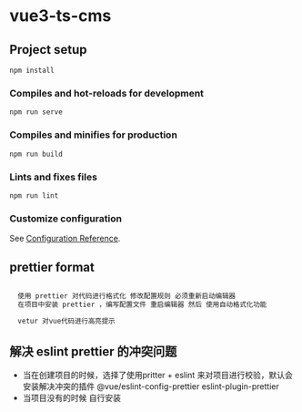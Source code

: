 # vue3-ts-cms

## Project setup

```
npm install
```

### Compiles and hot-reloads for development

```
npm run serve
```

### Compiles and minifies for production

```
npm run build
```

### Lints and fixes files

```
npm run lint
```

### Customize configuration

See [Configuration Reference](https://cli.vuejs.org/config/).

## prettier format
```js

  使用 prettier 对代码进行格式化 修改配置规则 必须重新启动编辑器
  在项目中安装 prettier ，编写配置文件 重启编辑器 然后 使用自动格式化功能

  vetur 对vue代码进行高亮提示

```

## 解决 eslint prettier 的冲突问题

* 当在创建项目的时候，选择了使用pritter + eslint 来对项目进行校验，默认会安装解决冲突的插件 @vue/eslint-config-prettier  eslint-plugin-prettier
* 当项目没有的时候 自行安装
